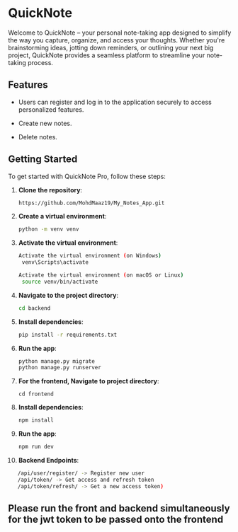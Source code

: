 # QuickNote
Welcome to QuickNote – your personal note-taking app designed to simplify the way you capture, organize, and access your thoughts. Whether you're brainstorming ideas, jotting down reminders, or outlining your next big project, QuickNote provides a seamless platform to streamline your note-taking process.


## Features

- Users can register and log in to the application securely to access personalized features.
  
- Create new notes.

- Delete notes.

## Getting Started

To get started with QuickNote Pro, follow these steps:

1. **Clone the repository**:
   ```bash
   https://github.com/MohdMaaz19/My_Notes_App.git
   ```

2. **Create a virtual environment**:
   ```bash
   python -m venv venv
   ```

3. **Activate the virtual environment**:
   ```bash
   Activate the virtual environment (on Windows)
    venv\Scripts\activate

   Activate the virtual environment (on macOS or Linux)
    source venv/bin/activate
   ```
   
4. **Navigate to the project directory**:
   ```bash
   cd backend
   ```

5. **Install dependencies**:
   ```bash
   pip install -r requirements.txt
   ```

6. **Run the app**:
   ```bash
   python manage.py migrate
   python manage.py runserver
   ```

7. **For the frontend, Navigate to project directory**:
   ```
   cd frontend
   ```

8. **Install dependencies**:
   ```bash
   npm install
   ```

9. **Run the app**:
   ```bash
   npm run dev
   ```
10. **Backend Endpoints**:
   ```bash
      /api/user/register/ -> Register new user
      /api/token/ -> Get access and refresh token
      /api/token/refresh/ -> Get a new access token)
   ```
## Please run the front and backend simultaneously for the jwt token to be passed onto the frontend

